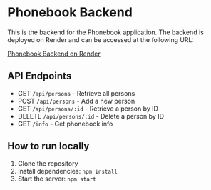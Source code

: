 # Phonebook Backend

This is the backend for the Phonebook application. The backend is deployed on Render and can be accessed at the following URL:

[Phonebook Backend on Render](https://<your-render-url>.onrender.com)

## API Endpoints

- GET `/api/persons` - Retrieve all persons
- POST `/api/persons` - Add a new person
- GET `/api/persons/:id` - Retrieve a person by ID
- DELETE `/api/persons/:id` - Delete a person by ID
- GET `/info` - Get phonebook info

## How to run locally

1. Clone the repository
2. Install dependencies: `npm install`
3. Start the server: `npm start`
